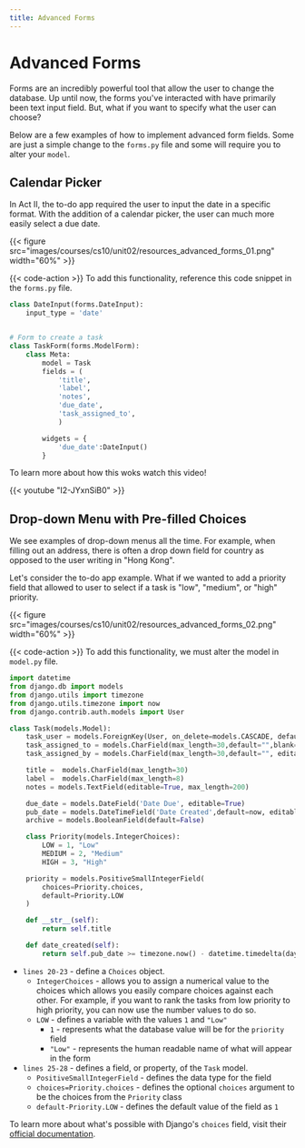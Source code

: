 ```yaml
---
title: Advanced Forms
---
```


# Advanced Forms

Forms are an incredibly powerful tool that allow the user to change the database. Up until now, the forms you've interacted with have primarily been text input field. But, what if you want to specify what the user can choose? 

Below are a few examples of how to implement advanced form fields. Some are just a simple change to the `forms.py` file and some will require you to alter your `model`. 


## Calendar Picker 

In Act II, the to-do app required the user to input the date in a specific format. With the addition of a calendar picker, the user can much more easily select a due date. 

{{< figure src="images/courses/cs10/unit02/resources_advanced_forms_01.png" width="60%"  >}}

{{< code-action >}} To add this functionality, reference this code snippet in the `forms.py` file. 

```python {linenos=table,hl_lines=["1-2","17-19"]}
class DateInput(forms.DateInput):
    input_type = 'date'


# Form to create a task 
class TaskForm(forms.ModelForm): 
    class Meta: 
        model = Task 
        fields = (
            'title',
            'label',
            'notes',
            'due_date',
            'task_assigned_to',
            )

        widgets = {
            'due_date':DateInput()
        }
```

To learn more about how this woks watch this video!

{{< youtube "I2-JYxnSiB0" >}}


## Drop-down Menu with Pre-filled Choices 

We see examples of drop-down menus all the time. For example, when filling out an address, there is often a drop down field for country as opposed to the user writing in "Hong Kong". 

Let's consider the to-do app example. What if we wanted to add a priority field that allowed to user to select if a task is "low", "medium", or "high" priority. 

{{< figure src="images/courses/cs10/unit02/resources_advanced_forms_02.png" width="60%"  >}}

{{< code-action >}} To add this functionality, we must alter the model in `model.py` file. 


```python {linenos=table,hl_lines=["20-28"]}
import datetime
from django.db import models
from django.utils import timezone
from django.utils.timezone import now
from django.contrib.auth.models import User 

class Task(models.Model):
    task_user = models.ForeignKey(User, on_delete=models.CASCADE, default=1) 
    task_assigned_to = models.CharField(max_length=30,default="",blank=True)
    task_assigned_by = models.CharField(max_length=30,default="", editable=False)

    title =  models.CharField(max_length=30)
    label =  models.CharField(max_length=8)
    notes = models.TextField(editable=True, max_length=200)

    due_date = models.DateField('Date Due', editable=True)    
    pub_date = models.DateTimeField('Date Created',default=now, editable=False)    
    archive = models.BooleanField(default=False)

    class Priority(models.IntegerChoices):
        LOW = 1, "Low"
        MEDIUM = 2, "Medium"
        HIGH = 3, "High"

    priority = models.PositiveSmallIntegerField(
        choices=Priority.choices,
        default=Priority.LOW
    )

    def __str__(self):
        return self.title

    def date_created(self):
        return self.pub_date >= timezone.now() - datetime.timedelta(days=1)
```
 - `lines 20-23` - define a `Choices` object. 
    - `IntegerChoices` - allows you to assign a numerical value to the choices which allows you easily compare choices against each other. For example, if you want to rank the tasks from low priority to high priority, you can now use the number values to do so. 
    - `LOW` - defines a variable with the values `1` and `"Low"`
        - `1` - represents what the database value will be for the `priority` field
        - `"Low"` - represents the human readable name of what will appear in the form
- `lines 25-28` - defines a field, or property, of the `Task` model. 
    - `PositiveSmallIntegerField` - defines the data type for the field 
    - `choices=Priority.choices` - defines the optional `choices` argument to be the choices from the `Priority` class
    - `default-Priority.LOW` - defines the default value of the field as `1`

To learn more about what's possible with Django's `choices` field, visit their [official documentation](https://docs.djangoproject.com/en/3.0/ref/models/fields/#enumeration-types).